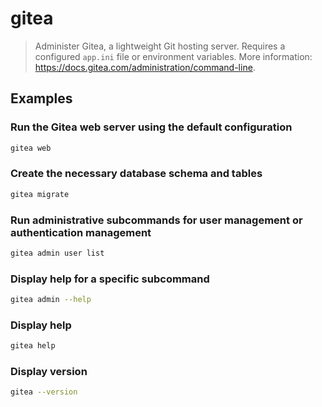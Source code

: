 # gitea

> Administer Gitea, a lightweight Git hosting server. Requires a configured `app.ini` file or environment variables. More information: <https://docs.gitea.com/administration/command-line>.

## Examples

### Run the Gitea web server using the default configuration

```bash
gitea web
```

### Create the necessary database schema and tables

```bash
gitea migrate
```

### Run administrative subcommands for user management or authentication management

```bash
gitea admin user list
```

### Display help for a specific subcommand

```bash
gitea admin --help
```

### Display help

```bash
gitea help
```

### Display version

```bash
gitea --version
```
